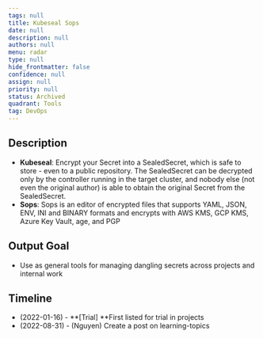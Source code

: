 ```yaml
---
tags: null
title: Kubeseal Sops
date: null
description: null
authors: null
menu: radar
type: null
hide_frontmatter: false
confidence: null
assign: null
priority: null
status: Archived
quadrant: Tools
tag: DevOps
---
```


## Description
* **Kubeseal**: Encrypt your Secret into a SealedSecret, which is safe to store - even to a public repository. The SealedSecret can be decrypted only by the controller running in the target cluster, and nobody else (not even the original author) is able to obtain the original Secret from the SealedSecret.
* **Sops**: Sops is an editor of encrypted files that supports YAML, JSON, ENV, INI and BINARY formats and encrypts with AWS KMS, GCP KMS, Azure Key Vault, age, and PGP

## Output Goal
* Use as general tools for managing dangling secrets across projects and internal work

## Timeline
* (2022-01-16) - **[Trial] **First listed for trial in projects
* (2022-08-31) - (Nguyen) Create a post on learning-topics
